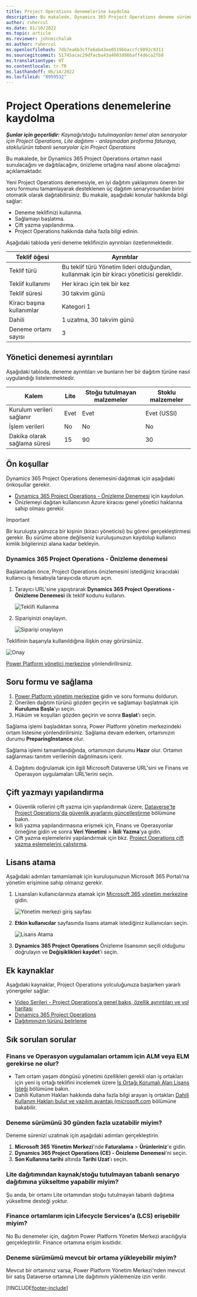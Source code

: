 ```yaml
---
title: Project Operations denemelerine kaydolma
description: Bu makalede, Dynamics 365 Project Operations deneme sürümü dağıtma işlemi açıklanmaktadır.
author: ruhercul
ms.date: 01/10/2022
ms.topic: article
ms.reviewer: johnmichalak
ms.author: ruhercul
ms.openlocfilehash: 7db7ea6b3cffe6eb43ee0519bbaccfc9092c9311
ms.sourcegitcommit: 51745acac29dfacba43a4003d86baff4d6ca2fb8
ms.translationtype: HT
ms.contentlocale: tr-TR
ms.lasthandoff: 06/14/2022
ms.locfileid: "8959532"
---
```

# <a name="sign-up-for-project-operations-trials"></a>Project Operations denemelerine kaydolma 

_**Şunlar için geçerlidir:** Kaynağı/stoğu tutulmayanları temel alan senaryolar için Project Operations, Lite dağıtımı - anlaşmadan proforma faturaya, stoklu/ürün tabanlı senaryolar için Project Operations_ 



Bu makalede, bir Dynamics 365 Project Operations ortamın nasıl sunulacağını ve dağıtılacağını, önizleme ortağına nasıl abone olacağınızı açıklamaktadır.

Yeni Project Operations denemesiyle, en iyi dağıtım yaklaşımını öneren bir soru formunu tamamlayarak desteklenen üç dağıtım senaryosundan birini otomatik olarak dağıtabilirsiniz. Bu makale, aşağıdaki konular hakkında bilgi sağlar:

- Deneme teklifinizi kullanma.
- Sağlamayı başlatma.
- Çift yazma yapılandırma.
- Project Operations hakkında daha fazla bilgi edinin. 

Aşağıdaki tabloda yeni deneme teklifinizin ayrıntıları özetlenmektedir.

| **Teklif öğesi**               | **Ayrıntılar**                                  |
|------------------------------|----------------------------------------------|
| Teklif türü                   | Bu teklif türü Yönetim lideri olduğundan, kullanmak için bir kiracı yöneticisi gereklidir. |
| Teklif kullanımı                    | Her kiracı için tek bir kez                          |
| Teklif süresi               | 30 takvim günü                             |
| Kiracı başına kullanımlar       | Kategori 1                                            |
| Dahili                    | 1 uzatma, 30 takvim günü               |
| Deneme ortamı sayısı | 3                                            |


## <a name="admin-trial-details"></a>Yönetici denemesi ayrıntıları
Aşağıdaki tabloda, deneme ayrıntıları ve bunların her bir dağıtım türüne nasıl uygulandığı listelenmektedir.

| **Kalem**                      | **Lite**                                     | **Stoğu tutulmayan malzemeler** | **Stoklu malzemeler** |
|-------------------------------|----------------------------------------------|---------------------------|-----------------------|
| Kurulum verileri sağlanır           | Evet                                          | Evet                       | Evet (USSI)            |
| İşlem verileri            | No                                           | No                        | No                    |
| Dakika olarak sağlama süresi  | 15                                           | 90                        | 30                    |
 
## <a name="prerequisites"></a>Ön koşullar
Dynamics 365 Project Operations denemesini dağıtmak için aşağıdaki önkoşullar gerekir.

- [Dynamics 365 Project Operations - Önizleme Denemesi](https://www.aka.ms/try-po) için kaydolun.
- Önizlemeyi dağıtan kullanıcının Azure kiracısı genel yönetici haklarına sahip olması gerekir.

> [!IMPORTANT]
> Bir kuruluşta yalnızca bir kişinin (kiracı yöneticisi) bu görevi gerçekleştirmesi gerekir. Bu sürüme abone değilseniz kuruluşunuzun kaydolup kullanıcı kimlik bilgilerinizi alana kadar bekleyin.

### <a name="dynamics-365-project-operations---preview-trial"></a>Dynamics 365 Project Operations - Önizleme denemesi 

Başlamadan önce, Project Operations önizlemesini istediğiniz kiracıdaki kullanıcı iş hesabıyla tarayıcıda oturum açın.

1. Tarayıcı URL'sine yapıştırarak **Dynamics 365 Project Operations - Önizleme Denemesi** ilk teklif kodunu kullanın.

    ![Teklifi Kullanma](./media/16RedeemFirstOfferNew.png)

2. Siparişinizi onaylayın.

    ![Siparişi onaylayın](./media/17ConfirmOrderNew.png)

  Teklifinin başarıyla kullanıldığına ilişkin onay görürsünüz.

   ![Onay](./media/18OrderConfirmationNew.png)

  [Power Platform yönetici merkezine](https://admin.powerplatform.microsoft.com/projectoperationstrial) yönlendirilirsiniz.

## <a name="questionnaire-and-provisioning"></a>Soru formu ve sağlama

1.  [Power Platform yönetim merkezine](https://admin.powerplatform.com/projectoperationstrial) gidin ve soru formunu doldurun.  
2.  Önerilen dağıtım türünü gözden geçirin ve sağlamayı başlatmak için **Kuruluma Başla**'yı seçin.
3.  Hüküm ve koşulları gözden geçirin ve sonra **Başlat**'ı seçin.

   Sağlama işlemi başladıktan sonra, Power Platform yönetim merkezindeki ortam listesine yönlendirilirsiniz. Sağlama devam ederken, ortamınızın durumu **PreparingInstance** olur.
 
  Sağlama işlemi tamamlandığında, ortamınızın durumu **Hazır** olur. Ortamın sağlanması tanıtım verilerinin dağıtılmasını içerir.
 
4.  Dağıtımı doğrulamak için ilgili Microsoft Dataverse URL'sini ve Finans ve Operasyon uygulamaları URL'lerini seçin.

## <a name="configuring-dual-write"></a>Çift yazmayı yapılandırma
- Güvenlik rollerini çift yazma için yapılandırmak üzere, [Dataverse'te Project Operations'da güvenlik ayarlarını güncelleştirme](resource-provision-new-environment.md#update-security-settings-on-project-operations-on-dataverse) bölümüne bakın.
- İkili yazma yapılandırmasına erişmek için, Finans ve Operasyonlar örneğine gidin ve sonra **Veri Yönetimi** > **İkili Yazma**'ya gidin.
- Çift yazma eşlemelerini yapılandırmak için bkz. [Project Operations çift yazma eşlemelerini çalıştırma](resource-provision-new-environment.md#run-project-operations-dual-write-maps).

## <a name="assign-licenses"></a>Lisans atama

Aşağıdaki adımları tamamlamak için kuruluşunuzun Microsoft 365 Portalı'na yönetim erişimine sahip olmanız gerekir.

1. Lisansları kullanıcılarınıza atamak için [Microsoft 365 yönetim merkezine](https://portal.office.com/) gidin.

   ![Yönetim merkezi giriş sayfası](./media/14AdminPortal.png)

2. **Etkin kullanıcılar** sayfasında lisans atamak istediğiniz kullanıcıları seçin.

   ![Lisans Atama](./media/15AssignLicenses.png)

3. **Dynamics 365 Project Operations** Önizleme lisansının seçili olduğunu doğrulayın ve **Değişiklikleri kaydet**'i seçin.

## <a name="additional-resources"></a>Ek kaynaklar

Aşağıdaki kaynaklar, Project Operations yolculuğunuza başlarken yararlı yönergeler sağlar:

- [Video Serileri - Project Operations'a genel bakış, özellik ayrıntıları ve yol haritası](https://youtube.com/playlist?list=PLcakwueIHoT_LJ3Fr1tHnkPk5lioqE6uH)
- [Dynamics 365 Project Operations](/learn/modules/examine-dynamics-365-project-operations/)
- [Dağıtımınızın türünü belirleme](determine-deployment-type.md)

## <a name="frequently-asked-questions"></a>Sık sorulan sorular

### <a name="what-if-i-require-alm-or-elm-for-my-finance-and-operations-apps-environment"></a>Finans ve Operasyon uygulamaları ortamım için ALM veya ELM gerekirse ne olur?

- Tam ortam yaşam döngüsü yönetimi özellikleri gerekli olan iş ortakları için yeni iş ortağı teklifini incelemek üzere [İş Ortağı Korumalı Alan Lisans İsteği](https://experience.dynamics.com/requestlicense) bölümüne bakın. 
- Dahili Kullanım Hakları hakkında daha fazla bilgi arayan iş ortakları [Dahili Kullanım Hakları bulut ve yazılım avantajı (microsoft.com](https://partner.microsoft.com/membership/internal-use-software) bölümüne bakabilir.

### <a name="can-i-extend-my-trial-beyond-30-days"></a>Deneme sürümünü 30 günden fazla uzatabilir miyim?
Deneme sürenizi uzatmak için aşağıdaki adımları gerçekleştirin.

1. **Microsoft 365 Yönetim Merkezi**'nde **Faturalama** > **Ürünleriniz**'e gidin.
2. **Dynamics 365 Project Operations (CE) - Önizleme Denemesi**'ni seçin.
3. **Son Kullanma tarihi** altında **Tarihi Uzat**'ı seçin.

### <a name="can-i-upgrade-from-the-lite-deployment-to-the-resourcenon-stocked-based-scenario-deployment"></a>Lite dağıtımından kaynak/stoğu tutulmayan tabanlı senaryo dağıtımına yükseltme yapabilir miyim?
Şu anda, bir ortamı Lite ortamından stoğu tutulmayan tabanlı dağıtıma yükseltme desteği yoktur.

### <a name="can-i-access-lifecycle-services-lcs-for-my-finance-environments"></a>Finance ortamlarım için Lifecycle Services'a (LCS) erişebilir miyim?  
No Bu denemeler için, dağıtım Power Platform Yönetim Merkezi aracılığıyla gerçekleştirilir. Finance ortamına erişim kısıtlıdır.

### <a name="can-i-install-my-trial-on-an-existing-environment"></a>Deneme sürümümü mevcut bir ortama yükleyebilir miyim?
Mevcut bir ortamınız varsa, Power Platform Yönetim Merkezi'nden mevcut bir satış Dataverse ortamına Lite dağıtımını yüklemenize izin verilir.

[!INCLUDE[footer-include](../includes/footer-banner.md)]
